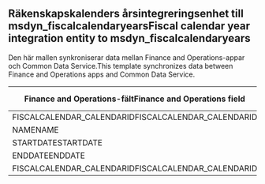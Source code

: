 ## <a name="fiscal-calendar-year-integration-entity-to-msdyn_fiscalcalendaryears"></a><span data-ttu-id="92c36-101">Räkenskapskalenders årsintegreringsenhet till msdyn_fiscalcalendaryears</span><span class="sxs-lookup"><span data-stu-id="92c36-101">Fiscal calendar year integration entity to msdyn_fiscalcalendaryears</span></span>

<span data-ttu-id="92c36-102">Den här mallen synkroniserar data mellan Finance and Operations-appar och Common Data Service.</span><span class="sxs-lookup"><span data-stu-id="92c36-102">This template synchronizes data between Finance and Operations apps and Common Data Service.</span></span>

<span data-ttu-id="92c36-103">Finance and Operations-fält</span><span class="sxs-lookup"><span data-stu-id="92c36-103">Finance and Operations field</span></span> | <span data-ttu-id="92c36-104">Mappningstyp</span><span class="sxs-lookup"><span data-stu-id="92c36-104">Map type</span></span> | <span data-ttu-id="92c36-105">Övriga Dynamics 365-fält</span><span class="sxs-lookup"><span data-stu-id="92c36-105">Other Dynamics 365 field</span></span> | <span data-ttu-id="92c36-106">Standardvärde</span><span class="sxs-lookup"><span data-stu-id="92c36-106">Default value</span></span>
---|---|---|---
<span data-ttu-id="92c36-107">FISCALCALENDAR_CALENDARID</span><span class="sxs-lookup"><span data-stu-id="92c36-107">FISCALCALENDAR_CALENDARID</span></span> | = | <span data-ttu-id="92c36-108">msdyn_fiscalcalendarname</span><span class="sxs-lookup"><span data-stu-id="92c36-108">msdyn_fiscalcalendarname</span></span> | 
<span data-ttu-id="92c36-109">NAME</span><span class="sxs-lookup"><span data-stu-id="92c36-109">NAME</span></span> | = | <span data-ttu-id="92c36-110">msdyn_name</span><span class="sxs-lookup"><span data-stu-id="92c36-110">msdyn_name</span></span> | 
<span data-ttu-id="92c36-111">STARTDATE</span><span class="sxs-lookup"><span data-stu-id="92c36-111">STARTDATE</span></span> | = | <span data-ttu-id="92c36-112">msdyn_startdate</span><span class="sxs-lookup"><span data-stu-id="92c36-112">msdyn_startdate</span></span> | 
<span data-ttu-id="92c36-113">ENDDATE</span><span class="sxs-lookup"><span data-stu-id="92c36-113">ENDDATE</span></span> | = | <span data-ttu-id="92c36-114">msdyn_enddate</span><span class="sxs-lookup"><span data-stu-id="92c36-114">msdyn_enddate</span></span> | 
<span data-ttu-id="92c36-115">FISCALCALENDAR_CALENDARID</span><span class="sxs-lookup"><span data-stu-id="92c36-115">FISCALCALENDAR_CALENDARID</span></span> | = | <span data-ttu-id="92c36-116">msdyn_calendar.msdyn_calendar</span><span class="sxs-lookup"><span data-stu-id="92c36-116">msdyn_calendar.msdyn_calendar</span></span> | 
